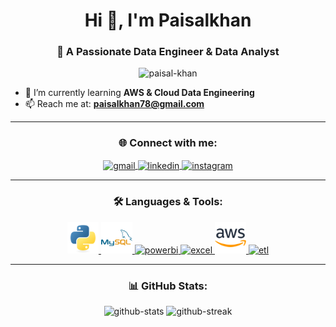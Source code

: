 <h1 align="center">Hi 👋, I'm Paisalkhan</h1>
<h3 align="center">🚀 A Passionate Data Engineer & Data Analyst</h3>

<p align="center"> 
  <img src="https://komarev.com/ghpvc/?username=paisal-khan&label=Profile%20views&color=0e75b6&style=flat" alt="paisal-khan" /> 
</p>

- 🌱 I’m currently learning **AWS & Cloud Data Engineering**  
- 📫 Reach me at: **paisalkhan78@gmail.com**  

---

<h3 align="center">🌐 Connect with me:</h3>
<p align="center">
  <a href="mailto:paisalkhan78@gmail.com" target="blank">
    <img align="center" src="https://img.icons8.com/fluent/48/000000/gmail.png" alt="gmail" height="40" width="40" />
  </a>
  <a href="https://linkedin.com/in/paisal-khan" target="blank">
    <img align="center" src="https://raw.githubusercontent.com/rahuldkjain/github-profile-readme-generator/master/src/images/icons/Social/linked-in-alt.svg" alt="linkedin" height="40" width="40" />
  </a>
  <a href="https://instagram.com/paisalkhan67" target="blank">
    <img align="center" src="https://raw.githubusercontent.com/rahuldkjain/github-profile-readme-generator/master/src/images/icons/Social/instagram.svg" alt="instagram" height="40" width="40" />
  </a>
</p>

---

<h3 align="center">🛠️ Languages & Tools:</h3>
<p align="center"> 
  <a href="https://www.python.org" target="_blank" rel="noreferrer"> 
    <img src="https://raw.githubusercontent.com/devicons/devicon/master/icons/python/python-original.svg" alt="python" width="50" height="50"/> 
  </a>
  <a href="https://www.mysql.com/" target="_blank" rel="noreferrer"> 
    <img src="https://raw.githubusercontent.com/devicons/devicon/master/icons/mysql/mysql-original-wordmark.svg" alt="sql" width="50" height="50"/> 
  </a>
  <a href="https://powerbi.microsoft.com/" target="_blank" rel="noreferrer"> 
    <img src="https://github.com/microsoft/PowerBI-Icons/blob/main/SVG/Power-BI.svg" alt="powerbi" width="50" height="50"/> 
  </a>
  <a href="https://www.microsoft.com/en-us/microsoft-365/excel" target="_blank" rel="noreferrer"> 
    <img src="https://img.icons8.com/color/48/000000/microsoft-excel-2019--v1.png" alt="excel" width="50" height="50"/> 
  </a>
  <a href="https://aws.amazon.com/" target="_blank" rel="noreferrer"> 
    <img src="https://raw.githubusercontent.com/devicons/devicon/master/icons/amazonwebservices/amazonwebservices-original.svg" alt="aws" width="50" height="50"/> 
  </a>
  <a href="https://en.wikipedia.org/wiki/Extract,_transform,_load" target="_blank" rel="noreferrer"> 
    <img src="https://img.icons8.com/external-soft-fill-juicy-fish/60/external-data-data-science-soft-fill-soft-fill-juicy-fish.png" alt="etl" width="50" height="50"/> 
  </a>
</p>

---

<h3 align="center">📊 GitHub Stats:</h3>
<p align="center">
  <img src="https://github-readme-stats.vercel.app/api?username=paisal-khan&show_icons=true&theme=tokyonight" alt="github-stats" height="150"/>
  <img src="https://github-readme-streak-stats.herokuapp.com/?user=paisal-khan&theme=tokyonight" alt="github-streak" height="150"/>
</p>
